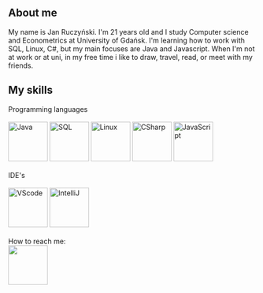 ## About me

My name is Jan Ruczyński. I'm 21 years old and I study Computer science and Econometrics at University of Gdańsk. I'm learning how to work with SQL, Linux, C#, but my main focuses are Java and Javascript. When I'm not at work or at uni, in my free time i like to draw, travel, read, or meet with my friends.

## My skills

Programming languages
<br>
<br>
<img src="https://cdn.jsdelivr.net/gh/devicons/devicon/icons/java/java-original.svg" alt="Java" style="width:80px;height:80px;"> <img src="https://cdn.jsdelivr.net/gh/devicons/devicon/icons/microsoftsqlserver/microsoftsqlserver-plain-wordmark.svg" alt="SQL" style="width:80px;height:80px;">
<img src="https://cdn.jsdelivr.net/gh/devicons/devicon/icons/linux/linux-original.svg" alt="Linux" style="width:80px;height:80px;">
<img src="https://cdn.jsdelivr.net/gh/devicons/devicon/icons/csharp/csharp-original.svg" alt="CSharp" style="width:80px;height:80px;">
<img src="https://cdn.jsdelivr.net/gh/devicons/devicon/icons/javascript/javascript-original.svg" alt="JavaScript" style="width:80px;height:80px;">
<br>
<br>
IDE's
<br>
<br>
<img src="https://cdn.jsdelivr.net/gh/devicons/devicon/icons/vscode/vscode-original.svg" alt="VScode" style="width:80px;height:80px;">
<img src="https://cdn.jsdelivr.net/gh/devicons/devicon/icons/intellij/intellij-original.svg" alt="IntelliJ" style="width:80px;height:80px;">
<br>
<br>
How to reach me: <br>
<a href="https://www.facebook.com/janek.ruczynski/"><img src="https://img.icons8.com/color/344/facebook-new.png" style="width:80px;height:80px;"></a>


